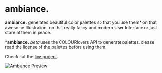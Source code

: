 # ambiance.

**ambiance.** generates beautiful color palettes so that you use them* on that awesome Illustration, on that really fancy and modern User Interface or just stare at them in peace.

***ambiance.** *beta* uses the [COLOURlovers](http://www.colourlovers.com/) API to generate palettes, please read the license of the palettes before using them.

Check out the [live project](https://swoodipto.github.io/ambiance/).

![Ambiance Preview](https://raw.githubusercontent.com/otpidusprime/ambiance/master/img/previewOrg10fps.gif)

